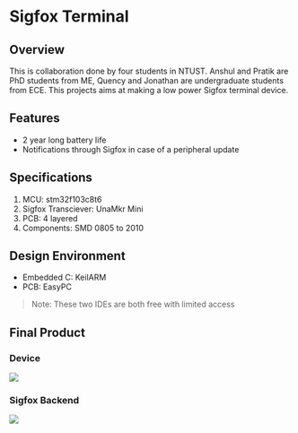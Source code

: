 # Sigfox Terminal

## Overview
This is collaboration done by four students in NTUST. Anshul and Pratik are PhD students from ME, Quency and Jonathan are undergraduate students from ECE. This projects aims at making a low power Sigfox terminal device.

## Features
* 2 year long battery life
* Notifications through Sigfox in case of a peripheral update

## Specifications
1. MCU: stm32f103c8t6 
2. Sigfox Transciever: UnaMkr Mini
3. PCB: 4 layered
4. Components: SMD 0805 to 2010

## Design Environment
* Embedded C: KeilARM
* PCB: EasyPC
> Note: These two IDEs are both free with limited access

## Final Product

### Device
![](https://i.imgur.com/F9VdhVe.jpg)
### Sigfox Backend
![](https://i.imgur.com/8MeSyO2.png)



